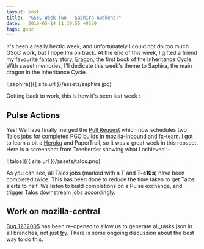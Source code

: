 ```yaml
---
layout: post
title:  "GSoC Week Two - Saphira Awakens!"
date:   2016-05-14 11:39:55 +0530
tags: gsoc
---
```

It's been a really hectic week, and unfortunately I could not do too much GSoC work, but I hope I'm on track. At the end of this week, I gifted a friend my favourite fantasy story, [Eragon](http://www.alagaesia.com/books_detail.php?book=eragon), the first book of the Inheritance Cycle. With sweet memories, I'll dedicate this week's theme to Saphira, the main dragon in the Inheritance Cycle.

![saphira]({{ site.url }}/assets/saphira.jpg)

Getting back to work, this is how it's been last week :-

## Pulse Actions

Yes! We have finally merged the [Pull Request](https://github.com/mozilla/pulse_actions/pull/73) which now schedules two Talos jobs for completed PGO builds in mozilla-inbound and fx-team. I got to learn a bit a [Heroku](https://dashboard.heroku.com/apps) and PaperTrail, so it was a great week in this repsect. Here is a screenshot from Treeherder showing what I achieved :-

![talos]({{ site.url }}/assets/talos.png)

As you can see, all Talos jobs (marked with a **T** and **T-e10s**) have been completed twice. This has been done to reduce the time taken to get Talos alerts to half. We listen to build completions on a Pulse exchange, and trigger Talos downstream jobs accordingly.

## Work on mozilla-central

[Bug 1232005](https://bugzilla.mozilla.org/show_bug.cgi?id=1232005) has been re-opened to allow us to generate all_tasks.json in all branches, not just [try](treeherder.mozilla.org/#/jobs?repo=try). There is some ongoing discussion about the best way to do this.

